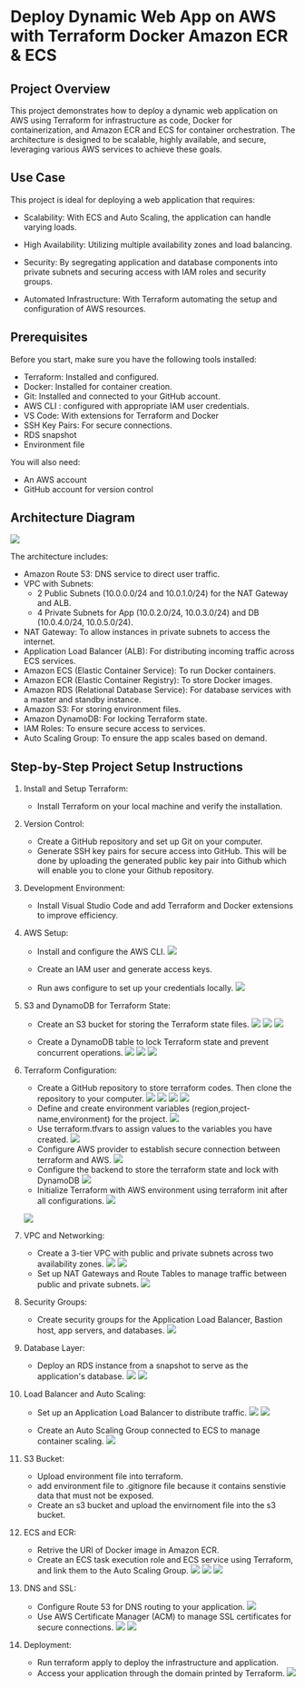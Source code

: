 # Deploy Dynamic Web App on AWS with Terraform Docker Amazon ECR & ECS

## Project Overview

This project demonstrates how to deploy a dynamic web application on AWS using Terraform for infrastructure as code, Docker for containerization, and Amazon ECR and ECS for container orchestration. The architecture is designed to be scalable, highly available, and secure, leveraging various AWS services to achieve these goals.

## Use Case

This project is ideal for deploying a web application that requires:

* Scalability: With ECS and Auto Scaling, the application can handle varying loads.
  
* High Availability: Utilizing multiple availability zones and load balancing.
  
* Security: By segregating application and database components into private subnets and securing access with IAM roles and security groups.
  
* Automated Infrastructure: With Terraform automating the setup and configuration of AWS resources.


## Prerequisites

Before you start, make sure you have the following tools installed:

* Terraform: Installed and configured.
* Docker: Installed for container creation.
* Git: Installed and connected to your GitHub account.
* AWS CLI : configured with appropriate IAM user credentials.
* VS Code: With extensions for Terraform and Docker
* SSH Key Pairs: For secure connections.
* RDS snapshot
* Environment file

You will also need:

* An AWS account
* GitHub account for version control

## Architecture Diagram

![](./images/Architecture%20for%20hosting%20a%20Dynamic%20Web%20app%20using%20Terraform%20Docker%20Amazon%20ECR%20and%20ECS.jpg)

The architecture includes:

* Amazon Route 53: DNS service to direct user traffic.
* VPC with Subnets:
    *  2 Public Subnets (10.0.0.0/24 and 10.0.1.0/24) for the NAT Gateway and ALB.
    *  4 Private Subnets for App (10.0.2.0/24, 10.0.3.0/24) and DB (10.0.4.0/24, 10.0.5.0/24).
* NAT Gateway: To allow instances in private subnets to access the internet.
* Application Load Balancer (ALB): For distributing incoming traffic across ECS services.
* Amazon ECS (Elastic Container Service): To run Docker containers.
* Amazon ECR (Elastic Container Registry): To store Docker images.
* Amazon RDS (Relational Database Service): For database services with a master and standby instance.
* Amazon S3: For storing environment files.
* Amazon DynamoDB: For locking Terraform state.
* IAM Roles: To ensure secure access to services.
* Auto Scaling Group: To ensure the app scales based on demand.


## Step-by-Step Project Setup Instructions

1. Install and Setup Terraform:

    * Install Terraform on your local machine and verify the installation.

1. Version Control:

    * Create a GitHub repository and set up Git on your computer.
    * Generate SSH key pairs for secure access into GitHub. This will be done by uploading the generated public key pair into Github which will enable you to clone your Github repository.

1. Development Environment:

    * Install Visual Studio Code and add Terraform and Docker extensions to improve efficiency.

1. AWS Setup:

    * Install and configure the AWS CLI.
        ![](./images/1-01.PNG)

    * Create an IAM user and generate access keys.
    * Run aws configure to set up your credentials locally.
    ![](./images/2-0-use.PNG)
1. S3 and DynamoDB for Terraform State:

    * Create an S3 bucket for storing the Terraform state files.
    ![](./images/3-creat%20s3.PNG)
    ![](./images/4-give%20s3%20name.PNG)
    ![](./images/5-enable%20bucket%20versioning.PNG)

    * Create a DynamoDB table to lock Terraform state and prevent concurrent operations.
    ![](./images/6-create%20dynamoDB%20tB.PNG)
    ![](./images/7-dynamoDB%20create%20TABLE.PNG)
    ![](./images/8-dynamoDB%20TB%20created.PNG)

1. Terraform Configuration:

    * Create a GitHub repository to store terraform codes. Then clone the repository to your computer.
    ![](./images/9-create%20repo.PNG)
    ![](./images/10-repoCREATED.PNG)
    ![](./images/11-clone-1.PNG)
    ![](./images/12-cloned%20-2.PNG)
    * Define and create environment variables (region,project-name,environment) for the project.
    ![](./images/13-variables.PNG)
    * Use terraform.tfvars to assign values to the variables you have created.
    ![](./images/15-terraformvars.PNG)
    * Configure AWS provider to establish secure connection between terraform and AWS.
    ![](./images/14-providers.PNG)
    * Configure the backend to store the terraform state and lock with DynamoDB
    ![](./images/15-backend.PNG)
    * Initialize Terraform with AWS environment using terraform init after all configurations.
    ![](./images/16-%20there%20was%20a%20space%20in%20my%20bucket%20name%20thus%20the%20error.PNG)

    ![](./images/17-terraform%20init.PNG)
1. VPC and Networking:

    * Create a 3-tier VPC with public and private subnets across two availability zones.
    ![](./images/18-create%20vpc.PNG)
    ![](./images/20-vpc%20created.PNG)
    * Set up NAT Gateways and Route Tables to manage traffic between public and private subnets.
    ![](./images/21-nat%20gateway%20created.PNG)

1. Security Groups:

    * Create security groups for the Application Load Balancer, Bastion host, app servers, and databases.
    ![](./images/22-security%20grps%20created.PNG)

1. Database Layer:

    * Deploy an RDS instance from a snapshot to serve as the application's database.
    ![](./images/23-rds%20created.PNG)
    ![](./images/24-rds%20created%20confirmed.PNG)

1. Load Balancer and Auto Scaling:

    * Set up an Application Load Balancer to distribute traffic.
    ![](./images/27-alb%20created[%20noticed%20the%20name%20neede%20to%20be%20changed%20cos%20of%20an%20underscore].PNG)
    ![](./images/28-alb%20created%20confirmed.PNG)

    * Create an Auto Scaling Group connected to ECS to manage container scaling.
    ![](./images/35%20asg.PNG)

1. S3 Bucket:
    * Upload environment file into terraform.
    * add environment file to .gitignore file because it contains senstivie data that must not be exposed.
    * Create an s3 bucket and upload the envirnoment file into the s3 bucket.

1. ECS and ECR:

    * Retrive the URI of Docker image in Amazon ECR.
    * Create an ECS task execution role and ECS service using Terraform, and link them to the Auto Scaling Group.
    ![](./images/31-ecs%20role%20created.PNG)
    ![](./images/32-ecs%20role%20created%20comfirmed.PNG)
    ![](./images/33-ecs%20role%20created%20comfirmed-1.PNG)

1. DNS and SSL:

    * Configure Route 53 for DNS routing to your application.
    ![](./images/r53.PNG)
    * Use AWS Certificate Manager (ACM) to manage SSL certificates for secure connections.
    ![](./images/25-ssl%20certificates%20created.PNG)
    ![](./images/26-ssl_certificates_created_comfirmed.PNG)

1. Deployment:

    * Run terraform apply to deploy the infrastructure and application.
    * Access your application through the domain printed by Terraform.
    ![](./images/done%20---Finally.PNG)
